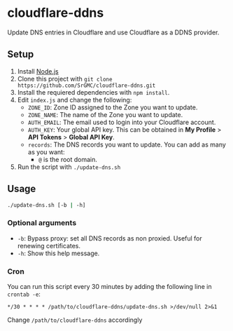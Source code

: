 # cloudflare-ddns

Update DNS entries in Cloudflare and use Cloudflare as a DDNS provider.

## Setup

1. Install [Node.js](https://nodejs.org/en/)
2. Clone this project with `git clone https://github.com/SrGMC/cloudflare-ddns.git`
3. Install the requiered dependencies with `npm install`.
4. Edit `index.js` and change the following:
    - `ZONE_ID`: Zone ID assigned to the Zone you want to update.
    - `ZONE_NAME`: The name of the Zone you want to update.
    - `AUTH_EMAIL`: The email used to login into your Cloudflare account.
    - `AUTH_KEY`: Your global API key. This can be obtained in **My Profile** > **API Tokens** > **Global API Key**.
    - `records`: The DNS records you want to update. You can add as many as you want:
        - `@` is the root domain.
5. Run the script with `./update-dns.sh`

## Usage

```bash
./update-dns.sh [-b | -h]
```

### Optional arguments

- `-b`: Bypass proxy: set all DNS records as non proxied. Useful for renewing certificates.
- `-h`: Show this help message.

### Cron

You can run this script every 30 minutes by adding the following line in `crontab -e`:

```cron
*/30 * * * * /path/to/cloudflare-ddns/update-dns.sh >/dev/null 2>&1
```

Change `/path/to/cloudflare-ddns` accordingly
